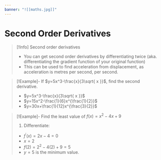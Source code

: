```yaml
---
banner: "![[maths.jpg]]"
---
```

# Second Order Derivatives

> [!Info] Second order derivatives
> - You can get second order derivatives by differentiating twice (aka. differentiating the gradient function of your original function)
> - This can be used to find acceleration from displacement, as acceleration is metres per second, per second.

> [!Example]- If $y=5x^3-\frac{x}{3\sqrt{ x }}$, find the second derivative.
> - $y=5x^3-\frac{x}{3\sqrt{ x }}$
> - $y=15x^2-\frac{1}{6}x^{\frac{1}{2}}$
> - $y=30x+\frac{1}{12}x^{\frac{3}{2}}$

> [!Example]- Find the least value of $f(x)=x^2-4x+9$
> 1. Differentiate: 
> - $f^{'}(x)=2x-4=0$
> - $x=2$
> - $f(2)=2^2-4(2)+9=5$
> - $y=5$ is the minimum value.

